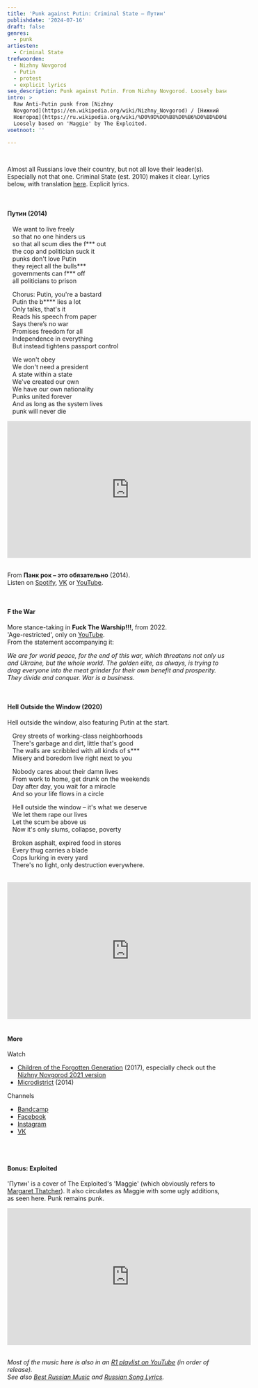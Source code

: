 ```yaml
---
title: 'Punk against Putin: Criminal State – Путин'
publishdate: '2024-07-16'
draft: false
genres:
  - punk
artiesten:
  - Criminal State
trefwoorden:
  - Nizhny Novgorod
  - Putin
  - protest
  - explicit lyrics
seo_description: Punk against Putin. From Nizhny Novgorod. Loosely based on The Exploited.
intro: >
  Raw Anti-Putin punk from [Nizhny
  Novgorod](https://en.wikipedia.org/wiki/Nizhny_Novgorod) / [Нижний
  Новгород](https://ru.wikipedia.org/wiki/%D0%9D%D0%B8%D0%B6%D0%BD%D0%B8%D0%B9_%D0%9D%D0%BE%D0%B2%D0%B3%D0%BE%D1%80%D0%BE%D0%B4).
  Loosely based on 'Maggie' by The Exploited.
voetnoot: ''

---
```


<br/>

Almost all Russians love their country, but not all love their leader(s). Especially not that one. Criminal State (est. 2010) makes it clear. Lyrics below, with translation [here](https://rus-songs.ru/tekst-pesni-criminal-state-putin-perevod-slova/). Explicit lyrics.

<br/>


#### Путин (2014)

&nbsp;&nbsp; We want to live freely<br/>
&nbsp;&nbsp; so that no one hinders us<br/>
&nbsp;&nbsp; so that all scum dies the f*** out<br/>
&nbsp;&nbsp; the cop and politician suck it<br/>
&nbsp;&nbsp; punks don't love Putin<br/>
&nbsp;&nbsp; they reject all the bulls***<br/>
&nbsp;&nbsp; governments can f*** off<br/>
&nbsp;&nbsp; all politicians to prison<br/>


&nbsp;&nbsp; Chorus: Putin, you're a bastard<br/>
&nbsp;&nbsp; Putin the b**** lies a lot<br/>
&nbsp;&nbsp; Only talks, that's it<br/>
&nbsp;&nbsp; Reads his speech from paper<br/>
&nbsp;&nbsp; Says there’s no war<br/>
&nbsp;&nbsp; Promises freedom for all<br/>
&nbsp;&nbsp; Independence in everything<br/>
&nbsp;&nbsp; But instead tightens passport control<br/>


&nbsp;&nbsp; We won't obey<br/>
&nbsp;&nbsp; We don't need a president<br/>
&nbsp;&nbsp; A state within a state<br/>
&nbsp;&nbsp; We've created our own<br/>
&nbsp;&nbsp; We have our own nationality<br/>
&nbsp;&nbsp; Punks united forever<br/>
&nbsp;&nbsp; And as long as the system lives<br/>
&nbsp;&nbsp; punk will never die



<iframe width="560" height="315" src="https://www.youtube.com/embed/xu1IeLLvx8A" frameborder="0" allow="accelerometer; autoplay; encrypted-media; gyroscope; picture-in-picture" allowfullscreen></iframe>

<br/>
<br/>


From **Панк рок – это обязательно** (2014).<br/> 
Listen on [Spotify](https://open.spotify.com/album/5J0pC1j5tXJoGPLBtl0k5o), [VK](https://vk.com/music/playlist/-164576745_263_35b89f9e517d440766) or [YouTube](https://youtube.com/playlist?list=OLAK5uy_mcMYQE0WBAayxOIt5yylApIvDup2hsUjM&si=v8N0gtGL02PksDmm).

<br/>


#### F the War

More stance-taking in **Fuck The Warship!!!**, from 2022.  <br/>
'Age-restricted', only on [YouTube](https://youtu.be/hNWV758XGvY?si=GM0DrEv49L-MHgMR). <br/>
From the statement accompanying it:

*We are for world peace, for the end of this war, which threatens not only us and Ukraine, but the whole world. The golden elite, as always, is trying to drag everyone into the meat grinder for their own benefit and prosperity. They divide and conquer. War is a business.* <br/>

<br/>

#### Hell Outside the Window (2020)

Hell outside the window, also featuring Putin at the start.


&nbsp;&nbsp; Grey streets of working-class neighborhoods<br/>
&nbsp;&nbsp; There's garbage and dirt, little that's good<br/>
&nbsp;&nbsp; The walls are scribbled with all kinds of s***<br/>
&nbsp;&nbsp; Misery and boredom live right next to you<br/>


&nbsp;&nbsp; Nobody cares about their damn lives<br/>
&nbsp;&nbsp; From work to home, get drunk on the weekends<br/>
&nbsp;&nbsp; Day after day, you wait for a miracle<br/>
&nbsp;&nbsp; And so your life flows in a circle<br/>


&nbsp;&nbsp; Hell outside the window – it's what we deserve<br/>
&nbsp;&nbsp; We let them rape our lives<br/>
&nbsp;&nbsp; Let the scum be above us<br/>
&nbsp;&nbsp; Now it's only slums, collapse, poverty<br/>


&nbsp;&nbsp; Broken asphalt, expired food in stores<br/>
&nbsp;&nbsp; Every thug carries a blade<br/>
&nbsp;&nbsp; Cops lurking in every yard<br/>
&nbsp;&nbsp; There's no light, only destruction everywhere. 

<br/>


<iframe width="560" height="315" src="https://www.youtube.com/embed/ShGEdMRq2zk?si=1YgMYfrPc1Oi1GFk" title="YouTube video player" frameborder="0" allow="accelerometer; autoplay; clipboard-write; encrypted-media; gyroscope; picture-in-picture; web-share" referrerpolicy="strict-origin-when-cross-origin" allowfullscreen></iframe>


<br/>
<br/>



#### More


Watch

-  [Children of the Forgotten Generation](https://youtu.be/PUv3oGhrjmo?si=d9T9cHR7KiL4Ui_G) (2017), especially check out the [Nizhny Novgorod 2021 version](https://youtu.be/E6i9ej6Cb1g?si=aPB2VIYVeZcH6EF6)
-  [Microdistrict](https://youtu.be/3WsYX_IJmD0?si=d0_23rU0PGBre8ZU) (2014)


Channels

- [Bandcamp](https://criminalstatepunk.bandcamp.com/)
- [Facebook](https://www.facebook.com/criminalstatepunk/)
- [Instagram](https://www.instagram.com/criminal_state/)
- [VK](https://vk.com/criminalstate)


<br/>
<br/>

#### Bonus: Exploited

'Путин' is a cover of The Exploited's 'Maggie' (which obviously refers to [Margaret Thatcher](https://en.wikipedia.org/wiki/Margaret_Thatcher)). It also circulates as Maggie with some ugly additions, as seen here. Punk remains punk.

<iframe width="560" height="315" src="https://www.youtube.com/embed/EwnkFlVRCZc?si=7Imuqhy2AvkdbxP4" title="YouTube video player" frameborder="0" allow="accelerometer; autoplay; clipboard-write; encrypted-media; gyroscope; picture-in-picture; web-share" referrerpolicy="strict-origin-when-cross-origin" allowfullscreen></iframe>


<br/>
<br/>





*Most of the music here is also in an [R1 playlist on YouTube](https://www.youtube.com/playlist?list=PLeE-zqOrSLhxfIpK2vuUJNCKSzyVBi0yM) (in order of release). <br/>
See also [Best Russian Music](https://www.youtube.com/playlist?list=PLeE-zqOrSLhxTFYDvlwUu4hYby9DojwoD) and [Russian Song Lyrics](https://www.youtube.com/playlist?list=PLeE-zqOrSLhzkRCATzT8__oNifBChVHGK).*
